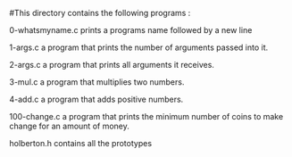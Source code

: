 

#This directory contains the following programs :

0-whatsmyname.c prints a programs name followed by a new line

1-args.c a program that prints the number of arguments passed into it.

2-args.c a program that prints all arguments it receives.

3-mul.c a program that multiplies two numbers.

4-add.c a program that adds positive numbers.

100-change.c a program that prints the minimum number of coins to make change for an amount of money.

holberton.h contains all the prototypes

